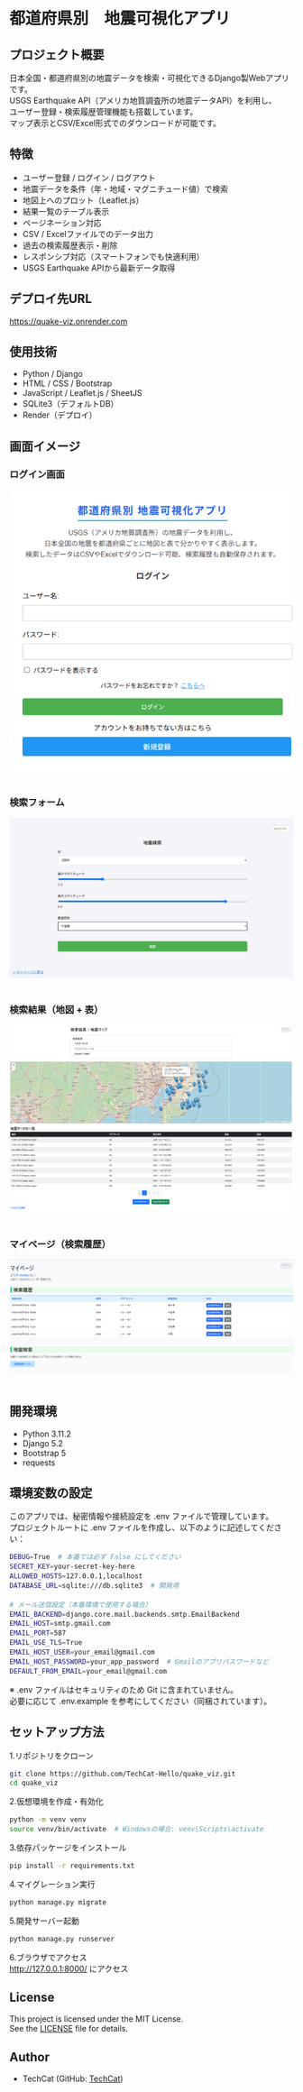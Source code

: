 # 都道府県別　地震可視化アプリ


## プロジェクト概要
日本全国・都道府県別の地震データを検索・可視化できるDjango製Webアプリです。  
USGS Earthquake API（アメリカ地質調査所の地震データAPI）を利用し、  
ユーザー登録・検索履歴管理機能も搭載しています。  
マップ表示とCSV/Excel形式でのダウンロードが可能です。


## 特徴
- ユーザー登録 / ログイン / ログアウト
- 地震データを条件（年・地域・マグニチュード値）で検索
- 地図上へのプロット（Leaflet.js）
- 結果一覧のテーブル表示
- ページネーション対応
- CSV / Excelファイルでのデータ出力
- 過去の検索履歴表示・削除
- レスポンシブ対応（スマートフォンでも快適利用）
- USGS Earthquake APIから最新データ取得

## デプロイ先URL
https://quake-viz.onrender.com

## 使用技術
- Python / Django
- HTML / CSS / Bootstrap
- JavaScript / Leaflet.js / SheetJS
- SQLite3（デフォルトDB）
- Render（デプロイ）

## 画面イメージ
### ログイン画面
![login](screenshots/login.png)
<br><br>
### 検索フォーム
![form](screenshots/form.png)
<br><br>
### 検索結果（地図 + 表）
![results](screenshots/results.png)
<br><br>
### マイページ（検索履歴）
![results](screenshots/mypage.png)
<br><br>
## 開発環境
- Python 3.11.2
- Django 5.2
- Bootstrap 5
- requests

## 環境変数の設定
このアプリでは、秘密情報や接続設定を .env ファイルで管理しています。  
プロジェクトルートに .env ファイルを作成し、以下のように記述してください： 

```bash
DEBUG=True  # 本番では必ず False にしてください
SECRET_KEY=your-secret-key-here
ALLOWED_HOSTS=127.0.0.1,localhost
DATABASE_URL=sqlite:///db.sqlite3  # 開発用

# メール送信設定（本番環境で使用する場合）
EMAIL_BACKEND=django.core.mail.backends.smtp.EmailBackend
EMAIL_HOST=smtp.gmail.com
EMAIL_PORT=587
EMAIL_USE_TLS=True
EMAIL_HOST_USER=your_email@gmail.com
EMAIL_HOST_PASSWORD=your_app_password  # Gmailのアプリパスワードなど
DEFAULT_FROM_EMAIL=your_email@gmail.com
```
※ .env ファイルはセキュリティのため Git に含まれていません。  
必要に応じて .env.example を参考にしてください（同梱されています）。


## セットアップ方法
1.リポジトリをクローン
```bash
git clone https://github.com/TechCat-Hello/quake_viz.git
cd quake_viz
```

2.仮想環境を作成・有効化
```bash
python -m venv venv
source venv/bin/activate  # Windowsの場合: venv\Scripts\activate
```

3.依存パッケージをインストール
```bash
pip install -r requirements.txt
```

4.マイグレーション実行
```bash
python manage.py migrate
```

5.開発サーバー起動
```bash
python manage.py runserver
```

6.ブラウザでアクセス  
http://127.0.0.1:8000/ にアクセス  
  
## License
This project is licensed under the MIT License.    
See the [LICENSE](LICENSE) file for details.
  
## Author
- TechCat (GitHub: [TechCat](https://github.com/TechCat-Hello))




